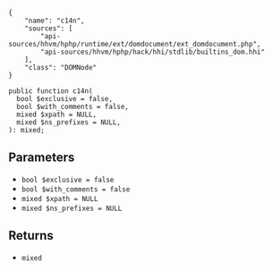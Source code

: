 ``` yamlmeta
{
    "name": "c14n",
    "sources": [
        "api-sources/hhvm/hphp/runtime/ext/domdocument/ext_domdocument.php",
        "api-sources/hhvm/hphp/hack/hhi/stdlib/builtins_dom.hhi"
    ],
    "class": "DOMNode"
}
```




``` Hack
public function c14n(
  bool $exclusive = false,
  bool $with_comments = false,
  mixed $xpath = NULL,
  mixed $ns_prefixes = NULL,
): mixed;
```




## Parameters




+ ` bool $exclusive = false `
+ ` bool $with_comments = false `
+ ` mixed $xpath = NULL `
+ ` mixed $ns_prefixes = NULL `




## Returns




* ` mixed `
<!-- HHAPIDOC -->
